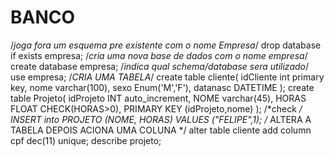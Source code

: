 # BANCO
/*joga fora um esquema pre existente com o nome Empresa*/
drop database if exists empresa;
/*cria uma nova base de dados com o nome empresa*/
create database empresa;
/*indica qual schema/database sera utilizado*/
use empresa;
/*CRIA UMA TABELA*/
create table cliente(
idCliente int primary key,
nome varchar(100),
sexo Enum('M','F'),
datanasc DATETIME
);
create table Projeto(
idProjeto INT auto_increment,
NOME varchar(45),
HORAS FLOAT CHECK(HORAS>0),
	PRIMARY KEY (idProjeto,nome)
);
/*check */
INSERT into PROJETO
(NOME, HORAS)
VALUES
("FELIPE",1);
/* ALTERA A TABELA DEPOIS ACIONA UMA COLUNA */
alter table cliente
add column cpf dec(11) unique;
describe projeto;
